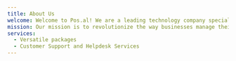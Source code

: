 ```yaml
---
title: About Us
welcome: Welcome to Pos.al! We are a leading technology company specializing in providing cutting-edge point-of-sale (POS) solutions for businesses of all sizes. With a strong commitment to innovation and customer satisfaction, we have become a trusted partner for businesses looking to streamline their sales operations and enhance customer experiences.
mission: Our mission is to revolutionize the way businesses manage their sales processes. We combine advanced technology with user-friendly interfaces to create this powerful POS platform that empower businesses to thrive in today's competitive market.
services:
  - Versatile packages
  - Customer Support and Helpdesk Services
---
```

